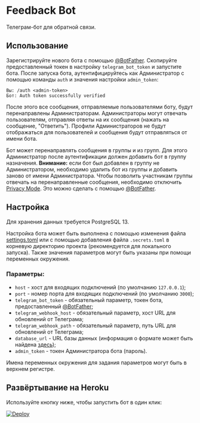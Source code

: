 # Feedback Bot

Телеграм-бот для обратной связи.

## Использование
Зарегистрируйте нового бота с помощью [@BotFather](https://t.me/botfather).
Скопируйте предоставленный токен в настройку `telegram_bot_token`
и запустите бота. После запуска бота, аутентифицируйтесь как Администратор
с помощью команды `auth` и значения настройки `admin_token`:
```
Вы: /auth <admin-token>
Бот: Auth token successfully verified
```

После этого все сообщения, отправляемые пользователями боту,
будут перенаправлены Администраторам. Администраторы могут отвечать
пользователям, отправляя ответы на их сообщения (нажать на сообщение,
"Ответить"). Профили Администраторов не будут отображаться для пользователей
и сообщения будут отправляться от имени бота.

Бот может перенаправлять сообщения в группы и из групп.
Для этого Администратор после аутентификации должен добавить бот
в группу назначения. **Внимание:** если бот был добавлен в группу
не Администратором, необходимо удалить бот из группы и добавить заново
от имени Администратора. Чтобы позволить участникам группы отвечать
на перенаправленные сообщения, необходимо отключить
[Privacy Mode](https://core.telegram.org/bots#privacy-mode).
Это можно сделать с помощью [@BotFather](https://t.me/botfather).

## Настройка
Для хранения данных требуется PostgreSQL 13.

Настройка бота может быть выполнена с помощью изменения файла
[settings.toml](settings.toml) или с помощью добавления файла `.secrets.toml`
в корневую директорию проекта (рекомендуется для локального запуска).
Также значения параметров могут быть указаны при помощи переменных окружения.

### Параметры:
* `host` - хост для входящих подключений (по умолчанию `127.0.0.1`);
* `port` - номер порта для входящих подключений (по умолчанию `3000`);
* `telegram_bot_token` - обязательный параметр, токен бота, предоставленный
  [@BotFather](https://t.me/botfather);
* `telegram_webhook_host` - обязательный параметр,
  хост URL для обновлений от Телеграма;
* `telegram_webhook_path` - обязательный параметр,
  путь URL для обновлений от Телеграма;
* `database_url` - URL базы данных (информация о формате может быть найдена
  [здесь](https://www.postgresql.org/docs/13/libpq-connect.html#id-1.7.3.8.3.6));
* `admin_token` - токен Администратора бота (пароль).

Имена переменных окружения для задания параметров могут быть
в верхнем регистре.

## Развёртывание на Heroku
Используйте кнопку ниже, чтобы запустить бот в один клик:

[![Deploy](https://www.herokucdn.com/deploy/button.svg)](https://heroku.com/deploy)
